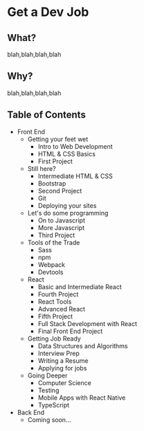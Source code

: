 # Get a Dev Job

## What?

blah,blah,blah,blah

## Why?

blah,blah,blah,blah

## Table of Contents

- Front End
  - Getting your feet wet
    - Intro to Web Development
    - HTML & CSS Basics
    - First Project
  - Still here?
    - Intermediate HTML & CSS
    - Bootstrap
    - Second Project
    - Git
    - Deploying your sites
  - Let's do some programming
    - On to Javascript
    - More Javascript
    - Third Project
  - Tools of the Trade
    - Sass
    - npm
    - Webpack
    - Devtools
  - React
    - Basic and Intermediate React
    - Fourth Project
    - React Tools
    - Advanced React
    - Fifth Project
    - Full Stack Development with React
    - Final Front End Project
  - Getting Job Ready
    - Data Structures and Algorithms
    - Interview Prep
    - Writing a Resume
    - Applying for jobs
  - Going Deeper
    - Computer Science
    - Testing
    - Mobile Apps with React Native
    - TypeScript
- Back End
  - Coming soon...

